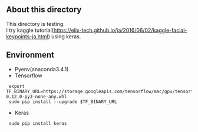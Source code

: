 ## About this directory
 This directory is testing.  
 I try kaggle tutorial(https://elix-tech.github.io/ja/2016/06/02/kaggle-facial-keypoints-ja.html) using keras.

## Environment
 - Pyenv(anaconda3.4.1)  
 - Tensorflow  
  ```
   export TF_BINARY_URL=https://storage.googleapis.com/tensorflow/mac/gpu/tensorflow_gpu-0.12.0-py3-none-any.whl
   sudo pip install --upgrade $TF_BINARY_URL 
  ```
 - Keras  
  ```
   sudo pip install keras
  ```
